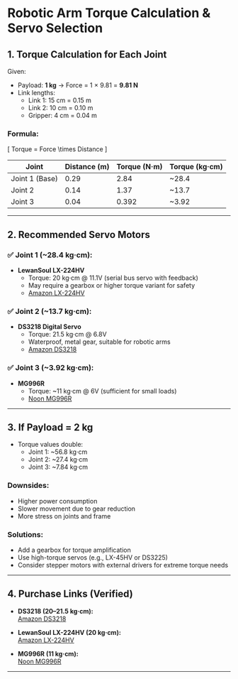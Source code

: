 # Robotic Arm Torque Calculation & Servo Selection

## 1. Torque Calculation for Each Joint

Given:
- Payload: **1 kg** → Force = 1 × 9.81 = **9.81 N**
- Link lengths:
  - Link 1: 15 cm = 0.15 m
  - Link 2: 10 cm = 0.10 m
  - Gripper: 4 cm = 0.04 m

### Formula:
\[
Torque = Force \times Distance
\]

| Joint        | Distance (m) | Torque (N·m) | Torque (kg·cm) |
|-------------|--------------|-------------|---------------|
| Joint 1 (Base) | 0.29         | 2.84        | ~28.4         |
| Joint 2        | 0.14         | 1.37        | ~13.7         |
| Joint 3        | 0.04         | 0.392       | ~3.92         |

---

## 2. Recommended Servo Motors

### ✅ Joint 1 (~28.4 kg·cm):
- **LewanSoul LX-224HV**
  - Torque: 20 kg·cm @ 11.1V (serial bus servo with feedback)
  - May require a gearbox or higher torque variant for safety
  - [Amazon LX-224HV](https://www.amazon.com/LewanSoul-Connectors-Equipped-Position-Temperature/dp/B081CTX6DM)

### ✅ Joint 2 (~13.7 kg·cm):
- **DS3218 Digital Servo**
  - Torque: 21.5 kg·cm @ 6.8V
  - Waterproof, metal gear, suitable for robotic arms
  - [Amazon DS3218](https://www.amazon.com/DS3218-Torque-Digital-Waterproof-Rotation/dp/B07FMBBPD2)

### ✅ Joint 3 (~3.92 kg·cm):
- **MG996R**
  - Torque: ~11 kg·cm @ 6V (sufficient for small loads)
  - [Noon MG996R](https://www.noon.com/saudi-en/tower-pro-metal-gear-servo-motor-black/N35085024A/p/?o=a29d8e4c739a453a&gQT=2&shareId=0a91ca1e-b94e-412b-b69b-1da09391f924)

---

## 3. If Payload = 2 kg
- Torque values double:
  - Joint 1: ~56.8 kg·cm
  - Joint 2: ~27.4 kg·cm
  - Joint 3: ~7.84 kg·cm

### Downsides:
- Higher power consumption
- Slower movement due to gear reduction
- More stress on joints and frame

### Solutions:
- Add a gearbox for torque amplification
- Use high-torque servos (e.g., LX-45HV or DS3225)
- Consider stepper motors with external drivers for extreme torque needs

---

## 4. Purchase Links (Verified)

- **DS3218 (20–21.5 kg·cm):**  
  [Amazon DS3218](https://www.amazon.com/DS3218-Torque-Digital-Waterproof-Rotation/dp/B07FMBBPD2)

- **LewanSoul LX-224HV (20 kg·cm):**  
  [Amazon LX-224HV](https://www.amazon.com/LewanSoul-Connectors-Equipped-Position-Temperature/dp/B081CTX6DM)

- **MG996R (11 kg·cm):**  
  [Noon MG996R](https://www.noon.com/saudi-en/tower-pro-metal-gear-servo-motor-black/N35085024A/p/?o=a29d8e4c739a453a&gQT=2&shareId=0a91ca1e-b94e-412b-b69b-1da09391f924)

---



